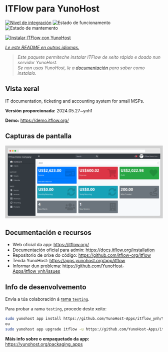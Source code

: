 <!--
NOTA: Este README foi creado automáticamente por <https://github.com/YunoHost/apps/tree/master/tools/readme_generator>
NON debe editarse manualmente.
-->

# ITFlow para YunoHost

[![Nivel de integración](https://dash.yunohost.org/integration/itflow.svg)](https://dash.yunohost.org/appci/app/itflow) ![Estado de funcionamento](https://ci-apps.yunohost.org/ci/badges/itflow.status.svg) ![Estado de mantemento](https://ci-apps.yunohost.org/ci/badges/itflow.maintain.svg)

[![Instalar ITFlow con YunoHost](https://install-app.yunohost.org/install-with-yunohost.svg)](https://install-app.yunohost.org/?app=itflow)

*[Le este README en outros idiomas.](./ALL_README.md)*

> *Este paquete permíteche instalar ITFlow de xeito rápido e doado nun servidor YunoHost.*  
> *Se non usas YunoHost, le a [documentación](https://yunohost.org/install) para saber como instalalo.*

## Vista xeral

IT documentation, ticketing and accounting system for small MSPs.

**Versión proporcionada:** 2024.05.27~ynh1

**Demo:** <https://demo.itflow.org/>

## Capturas de pantalla

![Captura de pantalla de ITFlow](./doc/screenshots/readme.gif)

## Documentación e recursos

- Web oficial da app: <https://itflow.org/>
- Documentación oficial para admin: <https://docs.itflow.org/installation>
- Repositorio de orixe do código: <https://github.com/itflow-org/itflow>
- Tenda YunoHost: <https://apps.yunohost.org/app/itflow>
- Informar dun problema: <https://github.com/YunoHost-Apps/itflow_ynh/issues>

## Info de desenvolvemento

Envía a túa colaboración á [rama `testing`](https://github.com/YunoHost-Apps/itflow_ynh/tree/testing).

Para probar a rama `testing`, procede deste xeito:

```bash
sudo yunohost app install https://github.com/YunoHost-Apps/itflow_ynh/tree/testing --debug
ou
sudo yunohost app upgrade itflow -u https://github.com/YunoHost-Apps/itflow_ynh/tree/testing --debug
```

**Máis info sobre o empaquetado da app:** <https://yunohost.org/packaging_apps>
